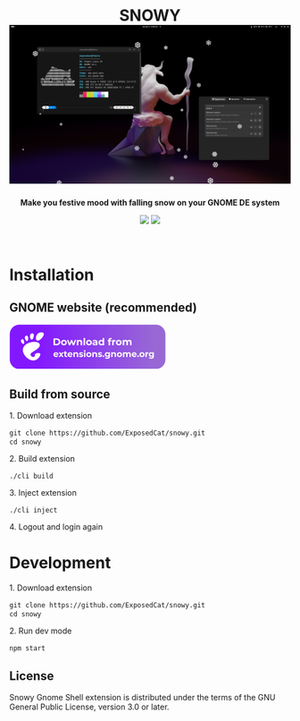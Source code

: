 <h1 align="center">
  SNOWY<br>
  <img style="width:512px" src="./assets/preview.png" alt="Screenshot">
</h1>
<p align="center"><strong>Make you festive mood with falling snow on your GNOME DE system</strong></p>

<div align="center">

[![](https://img.shields.io/badge/author%20blog%20on-Telegram-informational?style=for-the-badge&logo=telegram&logoColor=26A5E4&color=26A5E4)](https://t.me/ExposedCatDev)
[![](https://img.shields.io/badge/author-Reddit-informational?style=for-the-badge&logo=reddit&logoColor=FF5700&color=FF5700)](https://www.reddit.com/user/ExposedCatDev)

</div>

<br>
<h1>Installation</h1>
<h2>GNOME website (recommended)</h2>
<a href="https://extensions.gnome.org/extension/3921/snowy/">
  <!-- Button SVG by Just Perfection developer -->
  <img src="./assets/download-from-ego.svg" height="80">
</a>
<h2>Build from source</h2>
1. Download extension
<pre language="bash">
<code>git clone https://github.com/ExposedCat/snowy.git
cd snowy
</code></pre>
2. Build extension
<pre language="bash">
<code>./cli build
</code></pre>
3. Inject extension
<pre language="bash">
<code>./cli inject
</code></pre>
4. Logout and login again

<br>
<h1>Development</h1>
1. Download extension
<pre language="bash">
<code>git clone https://github.com/ExposedCat/snowy.git
cd snowy
</code></pre>
2. Run dev mode
<pre language="bash">
<code>npm start
</code></pre>

## License

Snowy Gnome Shell extension is distributed under the terms of the GNU General
Public License, version 3.0 or later.

